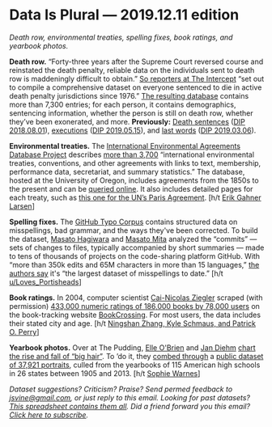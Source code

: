 Data Is Plural — 2019.12.11 edition
===================================

*Death row, environmental treaties, spelling fixes, book ratings, and yearbook photos.*


__Death row.__ “Forty-three years after the Supreme Court reversed course and reinstated the death penalty, reliable data on the individuals sent to death row is maddeningly difficult to obtain.” [So reporters at The Intercept](https://theintercept.com/series/the-condemned/) “set out to compile a comprehensive dataset on everyone sentenced to die in active death penalty jurisdictions since 1976.” [The resulting database](https://github.com/firstlookmedia/the-condemned-data) contains more than 7,300 entries; for each person, it contains demographics, sentencing information, whether the person is still on death row, whether they’ve been exonerated, and more. __Previously:__ [Death sentences](https://endofitsrope.com/using-the-database/) ([DIP 2018.08.01](https://tinyletter.com/data-is-plural/letters/data-is-plural-2018-08-01-edition)), [executions](https://deathpenaltyinfo.org/executions/execution-database) ([DIP 2019.05.15](https://tinyletter.com/data-is-plural/letters/data-is-plural-2019-05-15-edition)), and [last words](https://selectstarsql.com/frontmatter.html#dataset) ([DIP 2019.03.06](https://tinyletter.com/data-is-plural/letters/data-is-plural-2019-03-06-edition)).


__Environmental treaties.__ The [International Environmental Agreements Database Project](https://iea.uoregon.edu/) describes [more than 3,700](https://iea.uoregon.edu/iea-project-contents) “international environmental treaties, conventions, and other agreements with links to text, membership, performance data, secretariat, and summary statistics.” The database, hosted at the University of Oregon, includes agreements from the 1850s to the present and can be [queried online](https://iea.uoregon.edu/base-agreement-list). It also includes detailed pages for each treaty, such as [this one for the UN’s Paris Agreement](https://iea.uoregon.edu/membership-long-form/5046). [h/t [Erik Gahner Larsen](https://github.com/erikgahner/PolData)]


__Spelling fixes.__ The [GitHub Typo Corpus](https://github.com/mhagiwara/github-typo-corpus) contains structured data on misspellings, bad grammar, and the ways they've been corrected. To build the dataset, [Masato Hagiwara](http://masatohagiwara.net/) and [Masato Mita](https://sites.google.com/view/masatomita/) analyzed the “commits” — sets of changes to files, typically accompanied by short summaries — made to tens of thousands of projects on the code-sharing platform GitHub. With “more than 350k edits and 65M characters in more than 15 languages,” [the authors say](https://arxiv.org/abs/1911.12893) it's “the largest dataset of misspellings to date.” [h/t [u/Loves\_Portisheads](https://www.reddit.com/r/datasets/comments/e5hdxt/spelling_and_grammar_correction_corpus_from/)]


__Book ratings.__ In 2004, computer scientist [Cai-Nicolas Ziegler](http://dbis.informatik.uni-freiburg.de/team/ziegler/cai) scraped (with permission) [433,000 numeric ratings of 186,000 books by 78,000 users](http://www2.informatik.uni-freiburg.de/~cziegler/BX/) on the book-tracking website [BookCrossing](https://www.bookcrossing.com/). For most users, the data includes their stated city and age. [h/t [Ningshan Zhang, Kyle Schmaus, and Patrick O. Perry](https://arxiv.org/abs/1806.02321)]


__Yearbook photos.__ Over at The Pudding, [Elle O'Brien](https://www.elle-obrien.com/) and [Jan Diehm](http://jandiehmdesigns.com/) [chart the rise and fall of “big hair”](https://pudding.cool/2019/11/big-hair/). To ’do it, they [combed through](https://github.com/andronovhopf/Bigdata_Bighair) a [public dataset of 37,921 portraits](http://people.eecs.berkeley.edu/~shiry/projects/yearbooks/yearbooks.html), culled from the yearbooks of 115 American high schools in 26 states between 1905 and 2013. [h/t [Sophie Warnes](https://www.getrevue.co/profile/FairWarning/issues/fair-warning-inheritance-tax-nightingale-and-wine-212281)]


*Dataset suggestions? Criticism? Praise? Send permed feedback to jsvine@gmail.com, or just reply to this email. Looking for past datasets? [This spreadsheet contains them all](https://docs.google.com/spreadsheets/d/1wZhPLMCHKJvwOkP4juclhjFgqIY8fQFMemwKL2c64vk). Did a friend forward you this email? [Click here to subscribe](https://tinyletter.com/data-is-plural).*